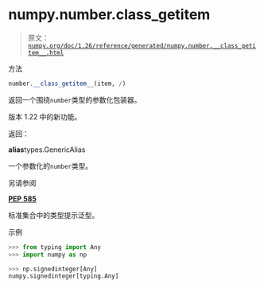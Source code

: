 # numpy.number.__class_getitem__

> 原文：[`numpy.org/doc/1.26/reference/generated/numpy.number.__class_getitem__.html`](https://numpy.org/doc/1.26/reference/generated/numpy.number.__class_getitem__.html)

方法

```py
number.__class_getitem__(item, /)
```

返回一个围绕`number`类型的参数化包装器。

版本 1.22 中的新功能。

返回：

**alias**types.GenericAlias

一个参数化的`number`类型。

另请参阅

[**PEP 585**](https://peps.python.org/pep-0585/)

标准集合中的类型提示泛型。

示例

```py
>>> from typing import Any
>>> import numpy as np 
```

```py
>>> np.signedinteger[Any]
numpy.signedinteger[typing.Any] 
```
